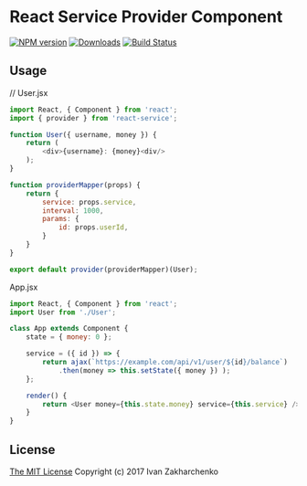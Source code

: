 # React Service Provider Component

[![NPM version][npm-image]][npm-url]
[![Downloads][downloads-image]][npm-url]
[![Build Status][travis-image]][travis-url]

## Usage

// User.jsx
``` javascript
import React, { Component } from 'react';
import { provider } from 'react-service';

function User({ username, money }) {
    return (
        <div>{username}: {money}<div/>
    );
}

function providerMapper(props) {
    return {
        service: props.service,
        interval: 1000,
        params: {
            id: props.userId,
        }
    }
}

export default provider(providerMapper)(User);

```
App.jsx
``` javascript
import React, { Component } from 'react';
import User from './User';

class App extends Component {
    state = { money: 0 };

    service = ({ id }) => {
        return ajax(`https://example.com/api/v1/user/${id}/balance`)
            .then(money => this.setState({ money }) );
    };

    render() {
        return <User money={this.state.money} service={this.service} />
    }
}

```

## License
[The MIT License](http://opensource.org/licenses/MIT)
Copyright (c) 2017 Ivan Zakharchenko


[downloads-image]: https://img.shields.io/npm/dm/react-service.svg
[npm-url]: https://www.npmjs.com/package/react-service
[npm-image]: https://img.shields.io/npm/v/react-service.svg

[travis-url]: https://travis-ci.org/3axap4eHko/react-service
[travis-image]: https://img.shields.io/travis/3axap4eHko/react-service/master.svg
